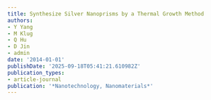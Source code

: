```yaml
---
title: Synthesize Silver Nanoprisms by a Thermal Growth Method
authors:
- Y Yang
- M Klug
- Q Hu
- D Jin
- admin
date: '2014-01-01'
publishDate: '2025-09-18T05:41:21.610982Z'
publication_types:
- article-journal
publication: '*Nanotechnology, Nanomaterials*'
---
```


